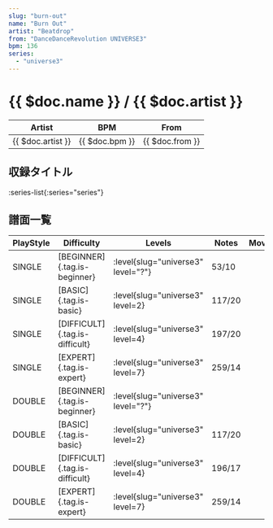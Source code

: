 ```yaml
---
slug: "burn-out"
name: "Burn Out"
artist: "Beatdrop"
from: "DanceDanceRevolution UNIVERSE3"
bpm: 136
series:
  - "universe3"
---
```


# {{ $doc.name }} / {{ $doc.artist }}

|Artist|BPM|From|
|------|---|----|
|{{ $doc.artist }}|{{ $doc.bpm }}|{{ $doc.from }}|

## 収録タイトル

:series-list{:series="series"}

## 譜面一覧

|PlayStyle|Difficulty|Levels|Notes|Movie|
|---------|----------|------|-----|-----|
|SINGLE|[BEGINNER]{.tag.is-beginner}|<div class="field is-grouped is-grouped-multiline"> :level{slug="universe3" level="?"}</div>|53/10||
|SINGLE|[BASIC]{.tag.is-basic}|<div class="field is-grouped is-grouped-multiline"> :level{slug="universe3" level=2}</div>|117/20||
|SINGLE|[DIFFICULT]{.tag.is-difficult}|<div class="field is-grouped is-grouped-multiline"> :level{slug="universe3" level=4}</div>|197/20||
|SINGLE|[EXPERT]{.tag.is-expert}|<div class="field is-grouped is-grouped-multiline"> :level{slug="universe3" level=7}</div>|259/14||
|DOUBLE|[BEGINNER]{.tag.is-beginner}|<div class="field is-grouped is-grouped-multiline"> :level{slug="universe3" level="?"}</div>|||
|DOUBLE|[BASIC]{.tag.is-basic}|<div class="field is-grouped is-grouped-multiline"> :level{slug="universe3" level=2}</div>|117/20||
|DOUBLE|[DIFFICULT]{.tag.is-difficult}|<div class="field is-grouped is-grouped-multiline"> :level{slug="universe3" level=4}</div>|196/17||
|DOUBLE|[EXPERT]{.tag.is-expert}|<div class="field is-grouped is-grouped-multiline"> :level{slug="universe3" level=7}</div>|259/14||
